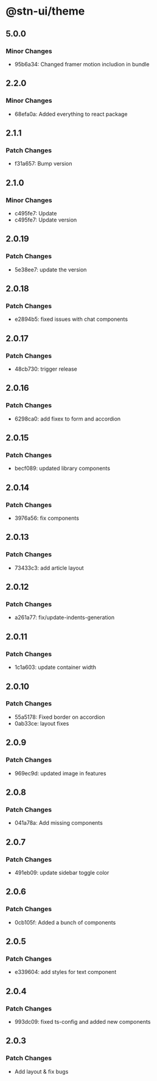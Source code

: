 # @stn-ui/theme

## 5.0.0

### Minor Changes

- 95b6a34: Changed framer motion includion in bundle

## 2.2.0

### Minor Changes

- 68efa0a: Added everything to react package

## 2.1.1

### Patch Changes

- f31a657: Bump version

## 2.1.0

### Minor Changes

- c495fe7: Update
- c495fe7: Update version

## 2.0.19

### Patch Changes

- 5e38ee7: update the version

## 2.0.18

### Patch Changes

- e2894b5: fixed issues with chat components

## 2.0.17

### Patch Changes

- 48cb730: trigger release

## 2.0.16

### Patch Changes

- 6298ca0: add fixex to form and accordion

## 2.0.15

### Patch Changes

- becf089: updated library components

## 2.0.14

### Patch Changes

- 3976a56: fix components

## 2.0.13

### Patch Changes

- 73433c3: add article layout

## 2.0.12

### Patch Changes

- a261a77: fix/update-indents-generation

## 2.0.11

### Patch Changes

- 1c1a603: update container width

## 2.0.10

### Patch Changes

- 55a5178: Fixed border on accordion
- 0ab33ce: layout fixes

## 2.0.9

### Patch Changes

- 969ec9d: updated image in features

## 2.0.8

### Patch Changes

- 041a78a: Add missing components

## 2.0.7

### Patch Changes

- 491eb09: update sidebar toggle color

## 2.0.6

### Patch Changes

- 0cb105f: Added a bunch of components

## 2.0.5

### Patch Changes

- e339604: add styles for text component

## 2.0.4

### Patch Changes

- 993dc09: fixed ts-config and added new components

## 2.0.3

### Patch Changes

- Add layout & fix bugs
